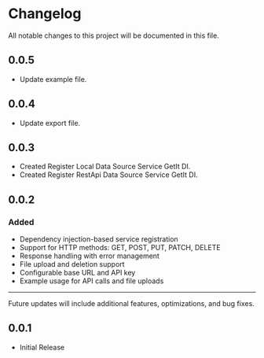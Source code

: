 # Changelog

All notable changes to this project will be documented in this file.


## 0.0.5
- Update example file.

## 0.0.4
- Update export file.

## 0.0.3
- Created Register Local Data Source Service GetIt DI.
- Created Register RestApi Data Source Service GetIt DI.

## 0.0.2
### Added
- Dependency injection-based service registration
- Support for HTTP methods: GET, POST, PUT, PATCH, DELETE
- Response handling with error management
- File upload and deletion support
- Configurable base URL and API key
- Example usage for API calls and file uploads

---

Future updates will include additional features, optimizations, and bug fixes.

## 0.0.1
- Initial Release
